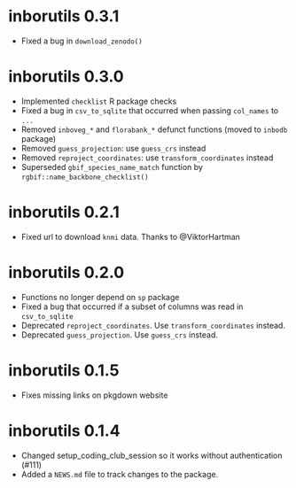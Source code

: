 # inborutils 0.3.1

* Fixed a bug in `download_zenodo()`

# inborutils 0.3.0

* Implemented `checklist` R package checks
* Fixed a bug in `csv_to_sqlite` that occurred when passing `col_names` to `...`
* Removed `inboveg_*` and `florabank_*` defunct functions (moved to `inbodb`
  package)
* Removed `guess_projection`: use `guess_crs` instead
* Removed `reproject_coordinates`: use `transform_coordinates` instead
* Superseded `gbif_species_name_match` function by
  `rgbif::name_backbone_checklist()`

# inborutils 0.2.1

* Fixed url to download `knmi` data. Thanks to @ViktorHartman

# inborutils 0.2.0

* Functions no longer depend on `sp` package
* Fixed a bug that occurred if a subset of columns was read in `csv_to_sqlite`
* Deprecated `reproject_coordinates`. Use `transform_coordinates` instead.
* Deprecated `guess_projection`. Use `guess_crs` instead.

# inborutils 0.1.5

* Fixes missing links on pkgdown website

# inborutils 0.1.4

* Changed setup_coding_club_session so it works without authentication (#111)
* Added a `NEWS.md` file to track changes to the package.
